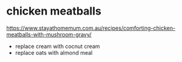 # chicken meatballs

https://www.stayathomemum.com.au/recipes/comforting-chicken-meatballs-with-mushroom-gravy/

- replace cream with cocnut cream
- replace oats with almond meal
